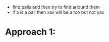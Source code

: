 - find palis and then try to find ariound them
- if a is a pali then xax will be a too but not yax

# Approach 1:

```c++



```